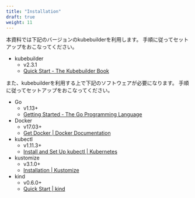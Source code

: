 ```yaml
---
title: "Installation"
draft: true
weight: 11
---
```


本資料では下記のバージョンのkubebuilderを利用します。
手順に従ってセットアップをおこなってください。

* kubebuilder
  * v2.3.1
  * [Quick Start - The Kubebuilder Book](https://book.kubebuilder.io/quick-start.html)

また、kubebuilderを利用する上で下記のソフトウェアが必要になります。
手順に従ってセットアップをおこなってください。

* Go
  * v1.13+
  * [Getting Started - The Go Programming Language](https://golang.org/doc/install)
* Docker
  * v17.03+
  * [Get Docker | Docker Documentation](https://docs.docker.com/get-docker/)
* kubectl
  * v1.11.3+
  * [Install and Set Up kubectl | Kubernetes](https://kubernetes.io/docs/tasks/tools/install-kubectl/)
* kustomize
  * v3.1.0+
  * [Installation | Kustomize](https://kubernetes-sigs.github.io/kustomize/installation/)
* kind
  * v0.6.0+
  * [Quick Start | kind](https://kind.sigs.k8s.io/docs/user/quick-start/)
